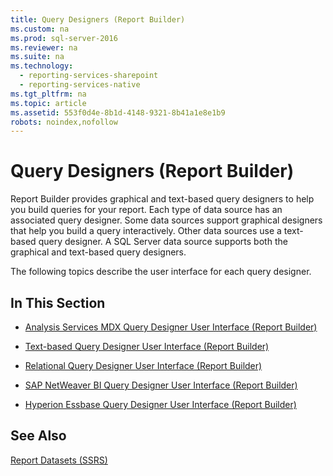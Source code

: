 ```yaml
---
title: Query Designers (Report Builder)
ms.custom: na
ms.prod: sql-server-2016
ms.reviewer: na
ms.suite: na
ms.technology: 
  - reporting-services-sharepoint
  - reporting-services-native
ms.tgt_pltfrm: na
ms.topic: article
ms.assetid: 553f0d4e-8b1d-4148-9321-8b41a1e8e1b9
robots: noindex,nofollow
---
```

# Query Designers (Report Builder)
  Report Builder provides graphical and text-based query designers to help you build queries for your report. Each type of data source has an associated query designer. Some data sources support graphical designers that help you build a query interactively. Other data sources use a text-based query designer. A SQL Server data source supports both the graphical and text-based query designers.  
  
 The following topics describe the user interface for each query designer.  
  
## In This Section  
  
-   [Analysis Services MDX Query Designer User Interface &#40;Report Builder&#41;](../../Topics/TopicNameNotContainA/Analysis-Services-MDX-Query-Designer-User-Interface--Report-Builder-.md)  
  
-   [Text-based Query Designer User Interface &#40;Report Builder&#41;](../../Topics/TopicNameNotContainA/Text-based-Query-Designer-User-Interface--Report-Builder-.md)  
  
-   [Relational Query Designer User Interface &#40;Report Builder&#41;](../../Topics/TopicNameNotContainA/Relational-Query-Designer-User-Interface--Report-Builder-.md)  
  
-   [SAP NetWeaver BI Query Designer User Interface &#40;Report Builder&#41;](../../Topics/TopicNameNotContainA/SAP-NetWeaver-BI-Query-Designer-User-Interface--Report-Builder-.md)  
  
-   [Hyperion Essbase Query Designer User Interface &#40;Report Builder&#41;](../../Topics/TopicNameNotContainA/Hyperion-Essbase-Query-Designer-User-Interface--Report-Builder-.md)  
  
## See Also  
 [Report Datasets &#40;SSRS&#41;](../../Topics/TopicNameNotContainA/Report-Datasets--SSRS-.md)  
  
  
